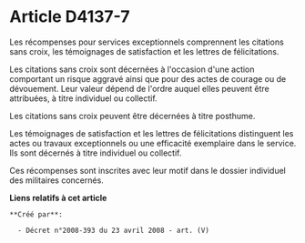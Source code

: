 # Article D4137-7

Les récompenses pour services exceptionnels comprennent les citations sans croix, les témoignages de satisfaction et les
lettres de félicitations.

Les citations sans croix sont décernées à l'occasion d'une action comportant un risque aggravé ainsi que pour des actes de
courage ou de dévouement. Leur valeur dépend de l'ordre auquel elles peuvent être attribuées, à titre individuel ou
collectif.

Les citations sans croix peuvent être décernées à titre posthume.

Les témoignages de satisfaction et les lettres de  félicitations distinguent les actes ou travaux exceptionnels ou une
efficacité exemplaire dans le service. Ils sont décernés à titre individuel ou collectif.

Ces récompenses sont inscrites avec leur motif dans le dossier individuel des militaires concernés.

**Liens relatifs à cet article**

	**Créé par**:

	  - Décret n°2008-393 du 23 avril 2008 - art. (V)
